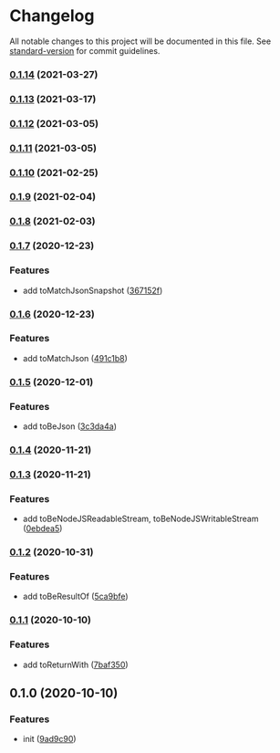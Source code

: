 # Changelog

All notable changes to this project will be documented in this file. See [standard-version](https://github.com/conventional-changelog/standard-version) for commit guidelines.

### [0.1.14](https://github.com/BlackGlory/jest-matchers/compare/v0.1.13...v0.1.14) (2021-03-27)

### [0.1.13](https://github.com/BlackGlory/jest-matchers/compare/v0.1.12...v0.1.13) (2021-03-17)

### [0.1.12](https://github.com/BlackGlory/jest-matchers/compare/v0.1.11...v0.1.12) (2021-03-05)

### [0.1.11](https://github.com/BlackGlory/jest-matchers/compare/v0.1.10...v0.1.11) (2021-03-05)

### [0.1.10](https://github.com/BlackGlory/jest-matchers/compare/v0.1.9...v0.1.10) (2021-02-25)

### [0.1.9](https://github.com/BlackGlory/jest-matchers/compare/v0.1.8...v0.1.9) (2021-02-04)

### [0.1.8](https://github.com/BlackGlory/jest-matchers/compare/v0.1.7...v0.1.8) (2021-02-03)

### [0.1.7](https://github.com/BlackGlory/jest-matchers/compare/v0.1.6...v0.1.7) (2020-12-23)


### Features

* add toMatchJsonSnapshot ([367152f](https://github.com/BlackGlory/jest-matchers/commit/367152ff913e2056e83faf36e2a6d15c2fe9c667))

### [0.1.6](https://github.com/BlackGlory/jest-matchers/compare/v0.1.5...v0.1.6) (2020-12-23)


### Features

* add toMatchJson ([491c1b8](https://github.com/BlackGlory/jest-matchers/commit/491c1b863d547260f466905d05793a98db02437e))

### [0.1.5](https://github.com/BlackGlory/jest-matchers/compare/v0.1.4...v0.1.5) (2020-12-01)


### Features

* add toBeJson ([3c3da4a](https://github.com/BlackGlory/jest-matchers/commit/3c3da4a8a837064fd224ab4ee8c776fd229b0baa))

### [0.1.4](https://github.com/BlackGlory/jest-matchers/compare/v0.1.3...v0.1.4) (2020-11-21)

### [0.1.3](https://github.com/BlackGlory/jest-matchers/compare/v0.1.2...v0.1.3) (2020-11-21)


### Features

* add toBeNodeJSReadableStream, toBeNodeJSWritableStream ([0ebdea5](https://github.com/BlackGlory/jest-matchers/commit/0ebdea5e20da8edb5a43768d083dc324425feb7f))

### [0.1.2](https://github.com/BlackGlory/jest-matchers/compare/v0.1.1...v0.1.2) (2020-10-31)


### Features

* add toBeResultOf ([5ca9bfe](https://github.com/BlackGlory/jest-matchers/commit/5ca9bfee4303117a3e41f067a7d4826a7f421c78))

### [0.1.1](https://github.com/BlackGlory/jest-matchers/compare/v0.1.0...v0.1.1) (2020-10-10)


### Features

* add toReturnWith ([7baf350](https://github.com/BlackGlory/jest-matchers/commit/7baf350331d48014e5f31f9727bb3047eaec9bb2))

## 0.1.0 (2020-10-10)


### Features

* init ([9ad9c90](https://github.com/BlackGlory/jest-matchers/commit/9ad9c901b7ca4233268888be7c54f4c13ccf66ee))
